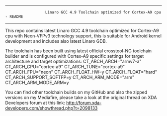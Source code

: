 ___________________________________________________________________________________________________________

                      Linaro GCC 4.9 Toolchain optimized for Cortex-A9 cpu - README
___________________________________________________________________________________________________________


This repo contains latest Linaro GCC 4.9 toolchain optimized for Cortex-A9 cpu with Neon-VFPv3 technology
support, this is suitable for Android kernel development and includes also latest Linaro GDB.

The toolchain has been built using latest official crosstool-NG toolchain builder and is configured with
Cortex-A9 specific settings for target architecture and target optimizations:
    CT_ARCH_ARCH="armv7-a"
    CT_ARCH_CPU="cortex-a9"
    CT_ARCH_TUNE="cortex-a9"
    CT_ARCH_FPU="neon"
    CT_ARCH_FLOAT_HW=y
    CT_ARCH_FLOAT="hard"
    CT_ARCH_SUPPORT_SOFTFP=y
    CT_ARCH_ARM_MODE="arm"
    CT_ARCH_ARM_MODE_ARM=y

You can find other toolchain builds on my GitHub and also the zipped versions on my Mediafire, please take
a look at the original thread on XDA Developers forum at this link:
       http://forum.xda-developers.com/showthread.php?t=2098133
